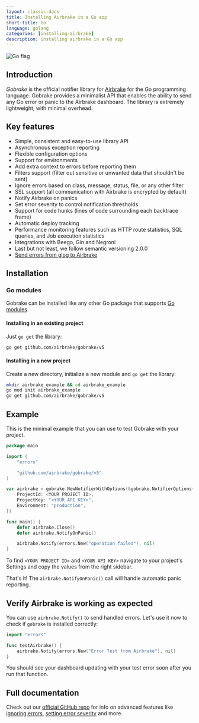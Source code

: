 ```yaml
---
layout: classic-docs
title: Installing Airbrake in a Go app
short-title: Go
language: golang
categories: [installing-airbrake]
description: installing airbrake in a Go app
---
```


![Go flag](/docs/assets/img/docs/go_flag.jpeg)

## Introduction

_Gobrake_ is the official notifier library for [Airbrake][airbrake] for the Go
programming language. Gobrake provides a minimalist API that enables the ability
to send any Go error or panic to the Airbrake dashboard. The library is
extremely lightweight, with minimal overhead.

## Key features

* Simple, consistent and easy-to-use library API
* Asynchronous exception reporting
* Flexible configuration options
* Support for environments
* Add extra context to errors before reporting them
* Filters support (filter out sensitive or unwanted data that shouldn't be sent)
* Ignore errors based on class, message, status, file, or any other filter
* SSL support (all communication with Airbrake is encrypted by default)
* Notify Airbrake on panics
* Set error severity to control notification thresholds
* Support for code hunks (lines of code surrounding each backtrace frame)
* Automatic deploy tracking
* Performance monitoring features such as HTTP route statistics, SQL queries,
  and Job execution statistics
* Integrations with Beego, Gin and Negroni
* Last but not least, we follow semantic versioning 2.0.0
* [Send errors from glog to Airbrake](https://github.com/airbrake/glog)

## Installation

### Go modules

Gobrake can be installed like any other Go package that supports [Go
modules][go-mod].

#### Installing in an existing project

Just `go get` the library:

```sh
go get github.com/airbrake/gobrake/v5
```

#### Installing in a new project

Create a new directory, initialize a new module and `go get` the library:

```sh
mkdir airbrake_example && cd airbrake_example
go mod init airbrake_example
go get github.com/airbrake/gobrake/v5
```

## Example

This is the minimal example that you can use to test Gobrake with your project.

```go
package main

import (
	"errors"

	"github.com/airbrake/gobrake/v5"
)

var airbrake = gobrake.NewNotifierWithOptions(&gobrake.NotifierOptions{
	ProjectId: <YOUR PROJECT ID>,
	ProjectKey: "<YOUR API KEY>",
	Environment: "production",
})

func main() {
	defer airbrake.Close()
	defer airbrake.NotifyOnPanic()

	airbrake.Notify(errors.New("operation failed"), nil)
}
```

To find `<YOUR PROJECT ID>` and `<YOUR API KEY>` navigate to your project's
Settings and copy the values from the right sidebar.

That's it! The `airbrake.NotifyOnPanic()` call will handle automatic panic reporting.

## Verify Airbrake is working as expected

You can use `airbrake.Notify()` to send handled errors. Let's use it now to
check if `gobrake` is installed correctly:

```go
import "errors"

func testAirbrake() {
	airbrake.Notify(errors.New("Error Test from Airbrake"), nil)
}
```

You should see your dashboard updating with your test error soon after you run
that function.

## Full documentation

Check out our [official GitHub repo][gobrake] for info on advanced features like
[ignoring errors][gobrake/ignore], [setting error severity][gobrake/severity]
and more.

[airbrake]: https://airbrake.io
[gobrake]: https://github.com/airbrake/gobrake
[gobrake/ignore]: https://github.com/airbrake/gobrake#ignoring-notices
[gobrake/severity]: https://github.com/airbrake/gobrake#setting-severity
[go-mod]: https://github.com/golang/go/wiki/Modules
